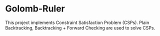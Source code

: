 # Golomb-Ruler
This project implements Constraint Satisfaction Problem (CSPs). Plain Backtracking, Backtracking + Forward Checking are used to solve CSPs.
